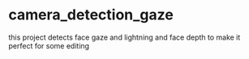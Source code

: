 # camera_detection_gaze
this project detects face gaze and lightning and face depth to make it perfect for some editing 
